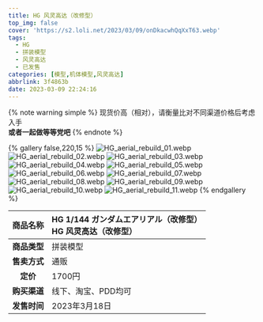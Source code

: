 ```yaml
---
title: HG 风灵高达（改修型）
top_img: false
cover: 'https://s2.loli.net/2023/03/09/onDkacwhQqXxT63.webp'
tags:
  - HG
  - 拼装模型
  - 风灵高达
  - 已发售
categories: [模型,机体模型,风灵高达]
abbrlink: 3f4863b
date: 2023-03-09 22:24:16
---
```


{% note warning simple %}
现货价高（相对），请衡量比对不同渠道价格后考虑入手  
**或者一起做等等党吧**
{% endnote %}

{% gallery false,220,15 %}
![HG_aerial_rebuild_01.webp](https://s2.loli.net/2023/03/09/Vx6zgREq3crsU28.webp)
![HG_aerial_rebuild_02.webp](https://s2.loli.net/2023/03/09/hmSkUycbHz7rVjN.webp)
![HG_aerial_rebuild_03.webp](https://s2.loli.net/2023/03/09/d1zOGns8jfoH7vi.webp)
![HG_aerial_rebuild_04.webp](https://s2.loli.net/2023/03/09/AFSRa2feMb9tExY.webp)
![HG_aerial_rebuild_05.webp](https://s2.loli.net/2023/03/09/XAfTNrIe3UFtxnH.webp)
![HG_aerial_rebuild_06.webp](https://s2.loli.net/2023/03/09/gzTILA9SYEp1RJc.webp)
![HG_aerial_rebuild_07.webp](https://s2.loli.net/2023/03/09/W2txbIiMD1YrG5C.webp)
![HG_aerial_rebuild_08.webp](https://s2.loli.net/2023/03/09/PQFdCVkBT6quSNo.webp)
![HG_aerial_rebuild_09.webp](https://s2.loli.net/2023/03/09/BrbMPLo1f7JKCaw.webp)
![HG_aerial_rebuild_10.webp](https://s2.loli.net/2023/03/09/yLb1NiQ3kwJCdqf.webp)
![HG_aerial_rebuild_11.webp](https://s2.loli.net/2023/03/09/onDkacwhQqXxT63.webp)
{% endgallery %}

| **商品名称** | HG 1/144 ガンダムエアリアル（改修型）<br>HG 风灵高达（改修型） |
|:---:|:---|
| **商品类型** | 拼装模型 |
| **售卖方式** | 通贩 |
| **定价** | 1700円 |
| **购买渠道** | 线下、淘宝、PDD均可 |
| **发售时间** | 2023年3月18日 |